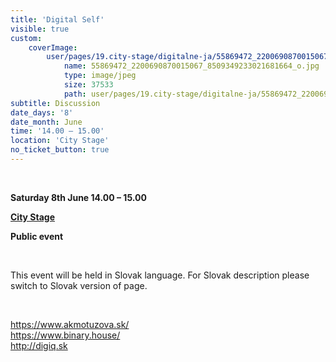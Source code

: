 ```yaml
---
title: 'Digital Self'
visible: true
custom:
    coverImage:
        user/pages/19.city-stage/digitalne-ja/55869472_2200690870015067_8509349233021681664_o.jpg:
            name: 55869472_2200690870015067_8509349233021681664_o.jpg
            type: image/jpeg
            size: 37533
            path: user/pages/19.city-stage/digitalne-ja/55869472_2200690870015067_8509349233021681664_o.jpg
subtitle: Discussion
date_days: '8'
date_month: June
time: '14.00 – 15.00'
location: 'City Stage'
no_ticket_button: true
---
```


<br>

**Saturday 8th June 14.00 – 15.00**

**[City Stage](/map)**

**Public event**

<br>

This event will be held in Slovak language. For Slovak description please switch to Slovak version of page.

<br>

https://www.akmotuzova.sk/<br>
https://www.binary.house/<br>
http://digiq.sk<br>